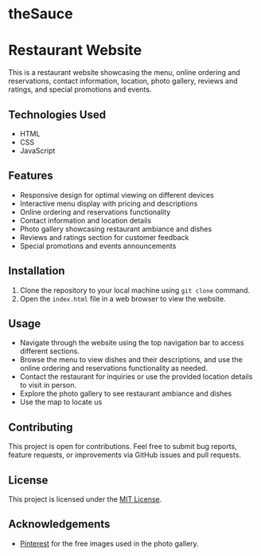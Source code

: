 # theSauce
# Restaurant Website

This is a restaurant website showcasing the menu, online ordering and reservations, contact information, location, photo gallery, reviews and ratings, and special promotions and events.

## Technologies Used

- HTML
- CSS
- JavaScript

## Features

- Responsive design for optimal viewing on different devices
- Interactive menu display with pricing and descriptions
- Online ordering and reservations functionality
- Contact information and location details
- Photo gallery showcasing restaurant ambiance and dishes
- Reviews and ratings section for customer feedback
- Special promotions and events announcements

## Installation

1. Clone the repository to your local machine using `git clone` command.
2. Open the `index.html` file in a web browser to view the website.

## Usage

- Navigate through the website using the top navigation bar to access different sections.
- Browse the menu to view dishes and their descriptions, and use the online ordering and reservations functionality as needed.
- Contact the restaurant for inquiries or use the provided location details to visit in person.
- Explore the photo gallery to see restaurant ambiance and dishes
- Use the map to locate us

## Contributing

This project is open for contributions. Feel free to submit bug reports, feature requests, or improvements via GitHub issues and pull requests.

## License

This project is licensed under the [MIT License](LICENSE).

## Acknowledgements

- [Pinterest](https://pinterest.com/) for the free images used in the photo gallery.


